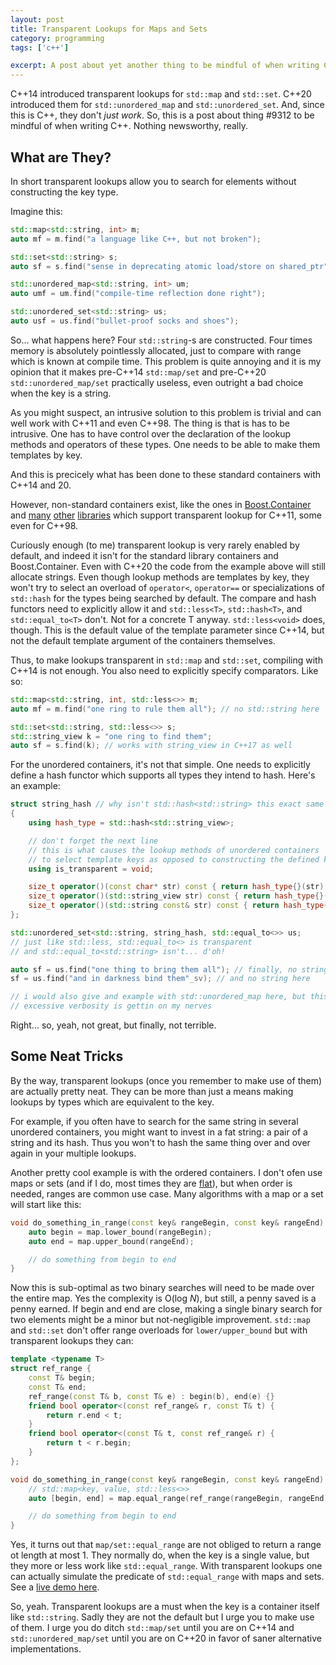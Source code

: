 ```yaml
---
layout: post
title: Transparent Lookups for Maps and Sets
category: programming
tags: ['c++']

excerpt: A post about yet another thing to be mindful of when writing C++
---
```


C++14 introduced transparent lookups for `std::map` and `std::set`. C++20 introduced them for `std::unordered_map` and `std::unordered_set`. And, since this is C++, they don't *just work*. So, this is a post about thing #9312 to be mindful of when writing C++. Nothing newsworthy, really.

## What are They?

In short transparent lookups allow you to search for elements without constructing the key type.

Imagine this:

```c++
std::map<std::string, int> m;
auto mf = m.find("a language like C++, but not broken");

std::set<std::string> s;
auto sf = s.find("sense in deprecating atomic load/store on shared_ptr");

std::unordered_map<std::string, int> um;
auto umf = um.find("compile-time reflection done right");

std::unordered_set<std::string> us;
auto usf = us.find("bullet-proof socks and shoes");
```

So... what happens here? Four `std::string`-s are constructed. Four times memory is absolutely pointlessly allocated, just to compare with range which is known at compile time. This problem is quite annoying and it is my opinion that it makes pre-C++14 `std::map/set` and pre-C++20 `std::unordered_map/set` practically useless, even outright a bad choice when the key is a string.

As you might suspect, an intrusive solution to this problem is trivial and can well work with C++11 and even C++98. The thing is that is has to be intrusive. One has to have control over the declaration of the lookup methods and operators of these types. One needs to be able to make them templates by key.

And this is precicely what has been done to these standard containers with C++14 and 20.

However, non-standard containers exist, like the ones in [Boost.Container](https://www.boost.org/doc/libs/1_80_0/doc/html/container.html) and [many](https://github.com/iboB/itlib/blob/master/include/itlib/flat_map.hpp) [other](https://github.com/greg7mdp/sparsepp) [libraries](https://github.com/search?l=C%2B%2B&q=hash+table&type=Repositories) which support transparent lookup for C++11, some even for C++98.

Curiously enough (to me) transparent lookup is very rarely enabled by default, and indeed it isn't for the standard library containers and Boost.Container. Even with C++20 the code from the example above will still allocate strings. Even though lookup methods are templates by key, they won't try to select an overload of `operator<`, `operator==` or specializations of `std::hash` for the types being searched by default. The compare and hash functors need to explicitly allow it and `std::less<T>`, `std::hash<T>`, and `std::equal_to<T>` don't. Not for a concrete T anyway. `std::less<void>` does, though. This is the default value of the template parameter since C++14, but not the default template argument of the containers themselves.

Thus, to make lookups transparent in `std::map` and `std::set`, compiling with C++14 is not enough. You also need to explicitly specify comparators. Like so:

```c++
std::map<std::string, int, std::less<>> m;
auto mf = m.find("one ring to rule them all"); // no std::string here

std::set<std::string, std::less<>> s;
std::string_view k = "one ring to find them";
auto sf = s.find(k); // works with string_view in C++17 as well
```

For the unordered containers, it's not that simple. One needs to explicitly define a hash functor which supports all types they intend to hash. Here's an example:

```c++
struct string_hash // why isn't std::hash<std::string> this exact same thing?
{
    using hash_type = std::hash<std::string_view>;

    // don't forget the next line
    // this is what causes the lookup methods of unordered containers
    // to select template keys as opposed to constructing the defined key type
    using is_transparent = void;

    size_t operator()(const char* str) const { return hash_type{}(str); }
    size_t operator()(std::string_view str) const { return hash_type{}(str); }
    size_t operator()(std::string const& str) const { return hash_type{}(str); }
};

std::unordered_set<std::string, string_hash, std::equal_to<>> us;
// just like std::less, std::equal_to<> is transparent
// and std::equal_to<std::string> isn't... d'oh!

auto sf = us.find("one thing to bring them all"); // finally, no string here
sf = us.find("and in darkness bind them"_sv); // and no string here

// i would also give and example with std::unordered_map here, but this
// excessive verbosity is gettin on my nerves
```

Right... so, yeah, not great, but finally, not terrible.

## Some Neat Tricks

By the way, transparent lookups (once you remember to make use of them) are actually pretty neat. They can be more than just a means making lookups by types which are equivalent to the key.

For example, if you often have to search for the same string in several unordered containers, you might want to invest in a fat string: a pair of a string and its hash. Thus you won't to hash the same thing over and over again in your multiple lookups.

Another pretty cool example is with the ordered containers. I don't ofen use maps or sets (and if I do, most times they are [flat](https://github.com/iboB/itlib/blob/master/include/itlib/flat_set.hpp)), but when order is needed, ranges are common use case. Many algorithms with a map or a set will start like this:

```c++
void do_something_in_range(const key& rangeBegin, const key& rangeEnd) {
    auto begin = map.lower_bound(rangeBegin);
    auto end = map.upper_bound(rangeEnd);

    // do something from begin to end
}
```

Now this is sub-optimal as two binary searches will need to be made over the entire map. Yes the complexity is O(log *N*), but still, a penny saved is a penny earned. If begin and end are close, making a single binary search for two elements might be a minor but not-negligible improvement. `std::map` and `std::set` don't offer range overloads for `lower/upper_bound` but with transparent lookups they can:

```c++
template <typename T>
struct ref_range {
    const T& begin;
    const T& end;
    ref_range(const T& b, const T& e) : begin(b), end(e) {}
    friend bool operator<(const ref_range& r, const T& t) {
        return r.end < t;
    }
    friend bool operator<(const T& t, const ref_range& r) {
        return t < r.begin;
    }
};

void do_something_in_range(const key& rangeBegin, const key& rangeEnd) {
    // std::map<key, value, std::less<>>
    auto [begin, end] = map.equal_range(ref_range(rangeBegin, rangeEnd));

    // do something from begin to end
}
```

Yes, it turns out that `map/set::equal_range` are not obliged to return a range ot length at most 1. They normally do, when the key is a single value, but they more or less work like `std::equal_range`. With transparent lookups one can actually simulate the predicate of `std::equal_range` with maps and sets. See a [live demo here](https://godbolt.org/z/TjzY6efc9).

So, yeah. Transparent lookups are a must when the key is a container itself like `std::string`. Sadly they are not the default but I urge you to make use of them. I urge you do ditch `std::map/set` until you are on C++14 and `std::unordered_map/set` until you are on C++20 in favor of saner alternative implementations.

